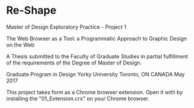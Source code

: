 # Re-Shape
Master of Design Exploratory Practice - Project 1

The Web Browser as a Tool: a Programmatic Approach to Graphic Design on the Web

A Thesis submitted to the Faculty of Graduate Studies in partial fulfillment of the requirements of the Degree of Master of Design.

Graduate Program in Design
Yorky University
Toronto, ON CANADA
May 2017

This project takes form as a Chrome browser extension. Open it with by installing the "01_Extension.crx" on your Chrome browser.

